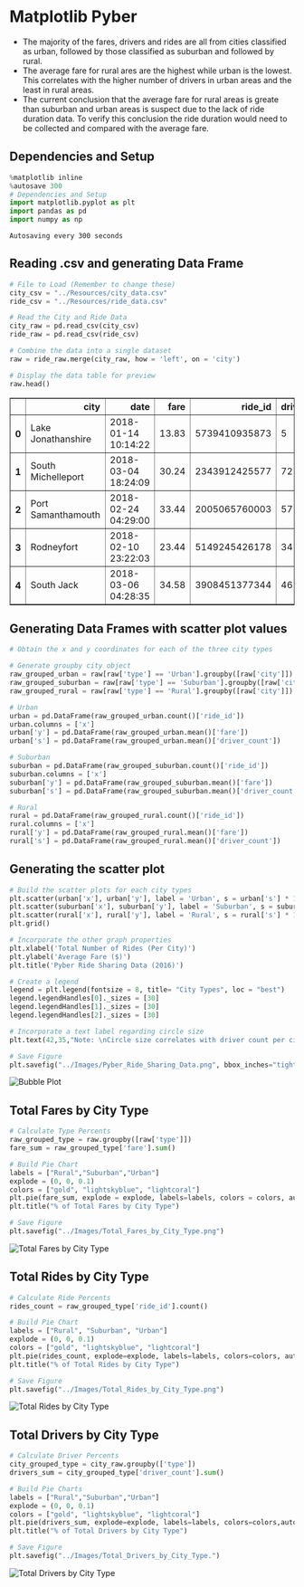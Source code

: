 # Matplotlib Pyber
* The majority of the fares, drivers and rides are all from cities classified as urban, followed by those classified as suburban and followed by rural.
* The average fare for rural ares are the highest while urban is the lowest. This correlates with the higher number of drivers in urban areas and the least in rural areas.
*  The current conclusion that the average fare for rural areas is greate than suburban and urban areas is suspect due to the lack of ride duration data. To verify this conclusion the ride duration would need to be collected and compared with the average fare. 

## Dependencies and Setup

```python
%matplotlib inline
%autosave 300
# Dependencies and Setup
import matplotlib.pyplot as plt
import pandas as pd
import numpy as np
```

    Autosaving every 300 seconds
    
## Reading .csv and generating Data Frame

```python
# File to Load (Remember to change these)
city_csv = "../Resources/city_data.csv"
ride_csv = "../Resources/ride_data.csv"

# Read the City and Ride Data
city_raw = pd.read_csv(city_csv)
ride_raw = pd.read_csv(ride_csv)

# Combine the data into a single dataset
raw = ride_raw.merge(city_raw, how = 'left', on = 'city')

# Display the data table for preview
raw.head()
```

<table border="1" class="dataframe">
  <thead>
    <tr style="text-align: right;">
      <th></th>
      <th>city</th>
      <th>date</th>
      <th>fare</th>
      <th>ride_id</th>
      <th>driver_count</th>
      <th>type</th>
    </tr>
  </thead>
  <tbody>
    <tr>
      <th>0</th>
      <td>Lake Jonathanshire</td>
      <td>2018-01-14 10:14:22</td>
      <td>13.83</td>
      <td>5739410935873</td>
      <td>5</td>
      <td>Urban</td>
    </tr>
    <tr>
      <th>1</th>
      <td>South Michelleport</td>
      <td>2018-03-04 18:24:09</td>
      <td>30.24</td>
      <td>2343912425577</td>
      <td>72</td>
      <td>Urban</td>
    </tr>
    <tr>
      <th>2</th>
      <td>Port Samanthamouth</td>
      <td>2018-02-24 04:29:00</td>
      <td>33.44</td>
      <td>2005065760003</td>
      <td>57</td>
      <td>Urban</td>
    </tr>
    <tr>
      <th>3</th>
      <td>Rodneyfort</td>
      <td>2018-02-10 23:22:03</td>
      <td>23.44</td>
      <td>5149245426178</td>
      <td>34</td>
      <td>Urban</td>
    </tr>
    <tr>
      <th>4</th>
      <td>South Jack</td>
      <td>2018-03-06 04:28:35</td>
      <td>34.58</td>
      <td>3908451377344</td>
      <td>46</td>
      <td>Urban</td>
    </tr>
  </tbody>
</table>
</div>

## Generating Data Frames with scatter plot values

```python
# Obtain the x and y coordinates for each of the three city types

# Generate groupby city object
raw_grouped_urban = raw[raw['type'] == 'Urban'].groupby([raw['city']])
raw_grouped_suburban = raw[raw['type'] == 'Suburban'].groupby([raw['city']])
raw_grouped_rural = raw[raw['type'] == 'Rural'].groupby([raw['city']])

# Urban
urban = pd.DataFrame(raw_grouped_urban.count()['ride_id'])
urban.columns = ['x']
urban['y'] = pd.DataFrame(raw_grouped_urban.mean()['fare'])
urban['s'] = pd.DataFrame(raw_grouped_urban.mean()['driver_count'])

# Suburban
suburban = pd.DataFrame(raw_grouped_suburban.count()['ride_id'])
suburban.columns = ['x']
suburban['y'] = pd.DataFrame(raw_grouped_suburban.mean()['fare'])
suburban['s'] = pd.DataFrame(raw_grouped_suburban.mean()['driver_count'])

# Rural
rural = pd.DataFrame(raw_grouped_rural.count()['ride_id'])
rural.columns = ['x']
rural['y'] = pd.DataFrame(raw_grouped_rural.mean()['fare'])
rural['s'] = pd.DataFrame(raw_grouped_rural.mean()['driver_count'])
```

## Generating the scatter plot

```python
# Build the scatter plots for each city types
plt.scatter(urban['x'], urban['y'], label = 'Urban', s = urban['s'] * 10, color = ['coral'], edgecolor = 'black', alpha = .75, marker = 'o')
plt.scatter(suburban['x'], suburban['y'], label = 'Suburban', s = suburban['s'] * 10, color = ['lightskyblue'], edgecolor = 'black', alpha = .75, marker = 'o')
plt.scatter(rural['x'], rural['y'], label = 'Rural', s = rural['s'] * 10, color = ['gold'], edgecolor = 'black', alpha = .75, marker = 'o')
plt.grid()

# Incorporate the other graph properties
plt.xlabel('Total Number of Rides (Per City)')
plt.ylabel('Average Fare ($)')
plt.title('Pyber Ride Sharing Data (2016)')

# Create a legend
legend = plt.legend(fontsize = 8, title= "City Types", loc = "best") 
legend.legendHandles[0]._sizes = [30]
legend.legendHandles[1]._sizes = [30]
legend.legendHandles[2]._sizes = [30]

# Incorporate a text label regarding circle size
plt.text(42,35,"Note: \nCircle size correlates with driver count per city.", fontsize = 10)

# Save Figure
plt.savefig("../Images/Pyber_Ride_Sharing_Data.png", bbox_inches="tight")
```

![Bubble Plot](Images/Pyber_Ride_Sharing_Data.png)

## Total Fares by City Type

```python
# Calculate Type Percents
raw_grouped_type = raw.groupby([raw['type']])
fare_sum = raw_grouped_type['fare'].sum()

# Build Pie Chart
labels = ["Rural","Suburban","Urban"]
explode = (0, 0, 0.1)
colors = ["gold", "lightskyblue", "lightcoral"]
plt.pie(fare_sum, explode = explode, labels=labels, colors = colors, autopct = "%1.1f%%", shadow = True, startangle = 150)
plt.title("% of Total Fares by City Type")

# Save Figure
plt.savefig("../Images/Total_Fares_by_City_Type.png")
```

![Total Fares by City Type](Images/Total_Fares_by_City_Type.png)

## Total Rides by City Type

```python
# Calculate Ride Percents
rides_count = raw_grouped_type['ride_id'].count()

# Build Pie Chart
labels = ["Rural", "Suburban", "Urban"]
explode = (0, 0, 0.1)
colors = ["gold", "lightskyblue", "lightcoral"]
plt.pie(rides_count, explode=explode, labels=labels, colors=colors, autopct="%1.1f%%", shadow=True, startangle=150)
plt.title("% of Total Rides by City Type")

# Save Figure
plt.savefig("../Images/Total_Rides_by_City_Type.png")
```

![Total Rides by City Type](Images/Total_Rides_by_City_Type.png)

## Total Drivers by City Type

```python
# Calculate Driver Percents
city_grouped_type = city_raw.groupby(['type'])
drivers_sum = city_grouped_type['driver_count'].sum()

# Build Pie Charts
labels = ["Rural","Suburban","Urban"]
explode = (0, 0, 0.1)
colors = ["gold", "lightskyblue", "lightcoral"]
plt.pie(drivers_sum, explode=explode, labels=labels, colors=colors,autopct="%1.1f%%", shadow=True, startangle=150)
plt.title("% of Total Drivers by City Type")

# Save Figure
plt.savefig("../Images/Total_Drivers_by_City_Type.")
```

![Total Drivers by City Type](Images/Total_Drivers_by_City_Type.png)
